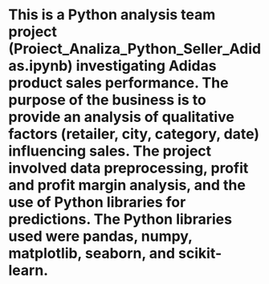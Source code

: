 # This is a Python analysis team project (Proiect_Analiza_Python_Seller_Adidas.ipynb) investigating Adidas product sales performance. The purpose of the business is to provide an analysis of qualitative factors (retailer, city, category, date) influencing sales. The project involved data preprocessing, profit and profit margin analysis, and the use of Python libraries for predictions. The Python libraries used were pandas, numpy, matplotlib, seaborn, and scikit-learn.
